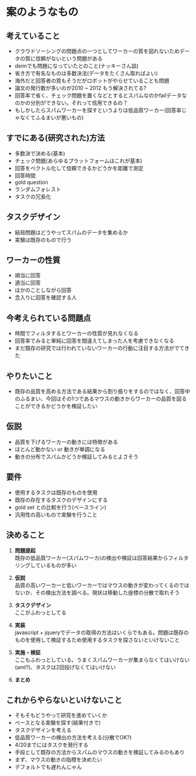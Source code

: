 # 案のようなもの

## 考えていること

- クラウドソーシングの問題点の一つとしてワーカーの質を図れないためデータの質に信頼がないという問題がある
- deimでも問題になっていたとのこと(ナッキーさん談)
- 省き方で有名なものは多数決法(データをたくさん取ればよい)
- 海外だと回答者の質もそうだがロボットがやらせていることも問題
- 論文の発行数が多いのが2010 ~ 2012 もう解決されてる?
- 回答率で省く、チェック問題を置くなどとするとスパムなのかfailデータなのかの分別ができない。それって信用できるの？
- もしかしたらスパムワーカーを探すというよりは低品質ワーカー(回答率じゃなくてふるまいが悪いもの)

## すでにある(研究された)方法

- 多数決で決める(基本)
- チェック問題(あらゆるプラットフォームはこれが基本)
- 回答をベクトル化して信頼できるかどうかを距離で測定
- 回答時間
- gold question
- ランダムフォレスト
- タスクの冗長化

## タスクデザイン

- 結局問題はどうやってスパムのデータを集めるか
- 実験は既存のもので行う

## ワーカーの性質

- 順当に回答
- 適当に回答
- ほかのことしながら回答
- 念入りに回答を確認する人

## 今考えられている問題点

- 時間でフィルタするとワーカーの性質が見れなくなる
- 回答率でみると単純に回答を間違えてしまった人を考慮できなくなる
- まだ既存の研究では行われていないワーカーの行動に注目する方法がでてきた

## やりたいこと

- 既存の品質を高める方法である結果から割り振りをするのではなく、回答中のふるまい、今回はその1つであるマウスの動きからワーカーの品質を図ることができるかどうかを検証したい

## 仮説

- 品質を下げるワーカーの動きには特徴がある
- ほとんど動かない or 動きが単調になる
- 動きの分布でスパムかどうか検証してみるとよさそう

## 要件

- 使用するタスクは既存のものを使用
- 既存の存在するタスクのデザインにする
- gold set との比較を行う(ベースライン)
- 汎用性の高いもので実験を行うこと

## 決めること

1. **問題提起**  
  既存の低品質ワーカー(スパムワーカ)の検出や検証は回答結果からフィルタリングしているものが多い

1. **仮説**  
  品質の高いワーカーと低いワーカーではマウスの動きが変わってくるのではないか、その検出方法を調べる。現状は移動した座標の分散で取れそう

1. **タスクデザイン**  
  ここがふわっとしてる

1. **実装**  
  javascript + jqueryでデータの取得の方法はいくらでもある。問題は既存のものを使用して検証するため使用するタスクを探さないといけないこと

1. **実施・検証**  
  ここもふわっとしている。うまくスパムワーカーが集まらなくてはいけない(amt?)、タスクは2回投げなくてはいけない

1. **まとめ**

## これからやらないといけないこと

- そもそもどうやって研究を進めていくか
- ベースとなる実験を探す(結果付きで)
- タスクデザインを考える
- 低品質ワーカーの検出の方法を考える(分散でOK?)
- 4/20までにはタスクを発行する
- 手段として既存の方法からスパムのマウスの動きを検証してみるのもあり
- まず、マウスの動きの指標を決めたい
- デフォルトでも遅れんじゃん
